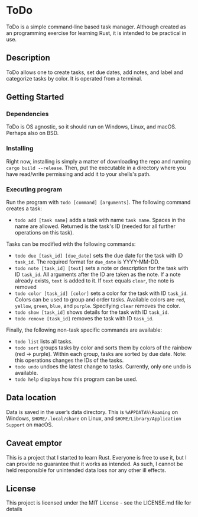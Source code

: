 # ToDo

ToDo is a simple command-line based task manager. Although created as an programming exercise for learning Rust, it is intended to be practical in use.

## Description

ToDo allows one to create tasks, set due dates, add notes, and label and categorize tasks by color. It is operated from a terminal.

## Getting Started

### Dependencies

ToDo is OS agnostic, so it should run on Windows, Linux, and macOS. Perhaps also on BSD. 

### Installing

Right now, installing is simply a matter of downloading the repo and running `cargo build --release`. Then, put the executable in a directory where you have read/write permissing and add it to your shells's path.

### Executing program

Run the program with `todo [command] [arguments]`. The following command creates a task:

* `todo add [task name]` adds a task with name `task name`. Spaces in the name are allowed. Returned is the task's ID (needed for all further operations on this task).

Tasks can be modified with the following commands:

* `todo due [task_id] [due_date]` sets the due date for the task with ID `task_id`. The required format for `due_date` is YYYY-MM-DD.
* `todo note [task_id] [text]` sets a note or description for the task with ID `task_id`. All arguments after the ID are taken as the note. If a note already exists, `text` is added to it. If `text` equals `clear`, the note is removed
* `todo color [task_id] [color]` sets a color for the task with ID `task_id`. Colors can be used to group and order tasks. Available colors are `red`, `yellow`, `green`, `blue`, and `purple`. Specifying `clear` removes the color.
* `todo show [task_id]` shows details for the task with ID `task_id`.
* `todo remove [task_id]` removes the task with ID `task_id`.

Finally, the following non-task specific commands are available:

* `todo list` lists all tasks.
* `todo sort` groups tasks by color and sorts them by colors of the rainbow (red -> purple). Within each group, tasks are sorted by due date. Note: this operations changes the IDs of the tasks.
* `todo undo` undoes the latest change to tasks. Currently, only one undo is available.
* `todo help` displays how this program can be used.

## Data location
Data is saved in the user’s data directory. This is `%APPDATA%\Roaming` on Windows, `$HOME/.local/share` on Linux, and `$HOME/Library/Application Support` on macOS.

## Caveat emptor

This is a project that I started to learn Rust. Everyone is free to use it, but I can provide no guarantee that it works as intended. As such, I cannot be held responsible for unintended data loss nor any other ill effects.

## License

This project is licensed under the MIT License - see the LICENSE.md file for details
